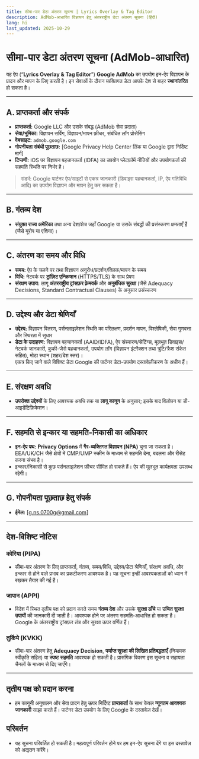 ```yaml
---
title: सीमा-पार डेटा अंतरण सूचना | Lyrics Overlay & Tag Editor
description: AdMob-आधारित विज्ञापन हेतु अंतरराष्ट्रीय डेटा अंतरण सूचना (हिंदी)
lang: hi
last_updated: 2025-10-29
---
```


# सीमा-पार डेटा अंतरण सूचना (AdMob-आधारित)

यह ऐप (“**Lyrics Overlay & Tag Editor**”) **Google AdMob** का उपयोग इन-ऐप विज्ञापन के प्रादन और मापन के लिए करती है। इन सेवाओं के दौरान व्यक्तिगत डेटा आपके देश से बाहर **स्थानांतरित** हो सकता है।

---

## A. प्राप्तकर्ता और संपर्क
- **प्राप्तकर्ता:** Google LLC और उसके संबद्ध (AdMob सेवा प्रदाता)  
- **सेवा/भूमिका:** विज्ञापन सर्विंग, विज्ञापन/मापन फ़ीचर, संबंधित लॉग प्रोसेसिंग  
- **वेबसाइट:** `admob.google.com`  
- **गोपनीयता संबंधी पूछताछ:** [Google Privacy Help Center लिंक या Google द्वारा निर्दिष्ट मार्ग]  
- **टिप्पणी:** iOS पर विज्ञापन पहचानकर्ता (IDFA) का उपयोग प्लेटफ़ॉर्म नीतियों और उपयोगकर्ता की सहमति स्थिति पर निर्भर है।

> संदर्भ: Google पार्टनर ऐप/साइटों से एकत्र जानकारी (डिवाइस पहचानकर्ता, IP, ऐप गतिविधि आदि) का उपयोग विज्ञापन और मापन हेतु कर सकता है।

---

## B. गंतव्य देश
- **संयुक्त राज्य अमेरिका** तथा अन्य देश/क्षेत्र जहाँ Google या उसके संबद्धों की प्रसंस्करण क्षमताएँ हैं (जैसे यूरोप या एशिया)।

---

## C. अंतरण का समय और विधि
- **समय:** ऐप के चलने पर तथा विज्ञापन अनुरोध/प्रदर्शन/क्लिक/मापन के समय  
- **विधि:** नेटवर्क पर **ट्रांज़िट एन्क्रिप्शन** (HTTPS/TLS) के साथ प्रेषण  
- **संरक्षण उपाय:** लागू **अंतरराष्ट्रीय ट्रांसफ़र फ़्रेमवर्क** और **अनुबंधिक सुरक्षा** (जैसे Adequacy Decisions, Standard Contractual Clauses) के अनुसार प्रसंस्करण

---

## D. उद्देश्य और डेटा श्रेणियाँ
- **उद्देश्य:** विज्ञापन वितरण, पर्सनलाइज़ेशन स्थिति का परिलक्षण, प्रदर्शन मापन, विश्लेषिकी, सेवा गुणवत्ता और स्थिरता में सुधार  
- **डेटा के उदाहरण:** विज्ञापन पहचानकर्ता (AAID/IDFA), ऐप संस्करण/सेटिंग्स, मूलभूत डिवाइस/नेटवर्क जानकारी, कुकी-जैसे पहचानकर्ता, उपयोग लॉग (विज्ञापन इंटरैक्शन तथा त्रुटि/क्रैश संकेत सहित), मोटा स्थान (शहर/देश स्तर)।  
  एकत्र किए जाने वाले विशिष्ट डेटा Google की पार्टनर डेटा-उपयोग दस्तावेज़ीकरण के अधीन हैं।

---

## E. संरक्षण अवधि
- **उपरोक्त उद्देश्यों** के लिए आवश्यक अवधि तक या **लागू कानून** के अनुसार; इसके बाद विलोपन या डी-आइडेंटिफ़िकेशन।

---

## F. सहमति से इन्कार या सहमति-निकासी का अधिकार
- **इन-ऐप पथ:** **Privacy Options** में **गैर-व्यक्तिगत विज्ञापन (NPA)** चुना जा सकता है।  
  EEA/UK/CH जैसे क्षेत्रों में CMP/UMP स्क्रीन के माध्यम से सहमति देना, बदलना और रीसेट करना संभव है।  
- इन्कार/निकासी से कुछ पर्सनलाइज़ेशन फ़ीचर सीमित हो सकते हैं। ऐप की मूलभूत कार्यक्षमता उपलब्ध रहेगी।

---

## G. गोपनीयता पूछताछ हेतु संपर्क
- **ईमेल:** [g.ns.0700g@gmail.com]

---

## देश-विशिष्ट नोटिस

### कोरिया (PIPA)
- सीमा-पार अंतरण के लिए प्राप्तकर्ता, गंतव्य, समय/विधि, उद्देश्य/डेटा श्रेणियाँ, संरक्षण अवधि, और इन्कार से होने वाले प्रभाव का प्रकटीकरण आवश्यक है। यह सूचना इन्हीं आवश्यकताओं को ध्यान में रखकर तैयार की गई है।

### जापान (APPI)
- विदेश में स्थित तृतीय पक्ष को प्रदान करते समय **गंतव्य देश** और उसके **सुरक्षा ढाँचे** या **उचित सुरक्षा उपायों** की जानकारी दी जाती है। आवश्यक होने पर अंतरण सहमति-आधारित हो सकता है। Google के अंतरराष्ट्रीय ट्रांसफ़र तंत्र और सुरक्षा ऊपर वर्णित हैं।

### तुर्किये (KVKK)
- सीमा-पार अंतरण हेतु **Adequacy Decision**, **पर्याप्त सुरक्षा की लिखित प्रतिबद्धताएँ** (नियामक स्वीकृति सहित) या **स्पष्ट सहमति** आवश्यक हो सकती है। प्रासंगिक विवरण इस सूचना व सहायता चैनलों के माध्यम से दिए जाएँगे।

---

## तृतीय पक्ष को प्रदान करना
- हम कानूनी अनुपालन और सेवा प्रादन हेतु ऊपर निर्दिष्ट **प्राप्तकर्ता** के साथ केवल **न्यूनतम आवश्यक जानकारी** साझा करते हैं। पार्टनर डेटा उपयोग के लिए Google के दस्तावेज़ देखें।

## परिवर्तन
- यह सूचना परिवर्तित हो सकती है। महत्वपूर्ण परिवर्तन होने पर हम इन-ऐप सूचना देंगे या इस दस्तावेज़ को अद्यतन करेंगे।


